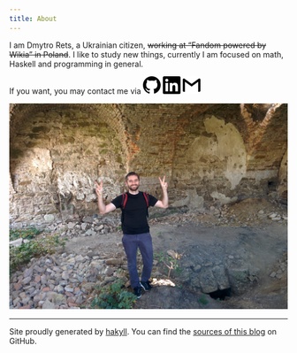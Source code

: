 ```yaml
---
title: About
---
```

I am Dmytro Rets, a Ukrainian citizen, ~~working at “Fandom powered by Wikia” in Poland~~. I like to study new things, currently I am focused on math, Haskell and programming in general.  

If you want, you may contact me via
[<img src="/images/contact/github.svg" class="icon" />](https://github.com/drets "github")
[<img src="/images/contact/linkedin.svg" class="icon" />](https://www.linkedin.com/in/drets "linkedin")
<a href="mailto:dmitryrets@gmail.com"><img src="/images/contact/gmail.svg" class="icon" /></a>

<img src="/images/smile.jpg" />

<hr />

Site proudly generated by [hakyll](https://jaspervdj.be/hakyll). You can find the [sources of this blog](https://github.com/drets/drets.github.io/tree/sources) on GitHub.



